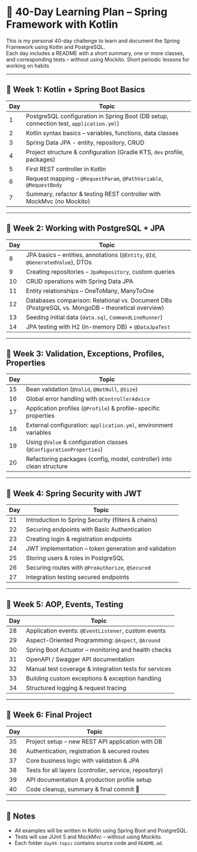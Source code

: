 # 📅 40-Day Learning Plan – Spring Framework with Kotlin

This is my personal 40-day challenge to learn and document the Spring Framework using Kotlin and PostgreSQL.  
Each day includes a README with a short summary, one or more classes, and corresponding tests – without using Mockito.
Short periodic lessons for working on habits

---

## 🧭 Week 1: Kotlin + Spring Boot Basics

| Day | Topic                                                                                  |
| --- |----------------------------------------------------------------------------------------|
| 1   | PostgreSQL configuration in Spring Boot (DB setup, connection test, `application.yml`) |
| 2   | Kotlin syntax basics – variables, functions, data classes                              |
| 3   | Spring Data JPA - entity, repository, CRUD                                             |
| 4   | Project structure & configuration (Gradle KTS, `dev` profile, packages)                |
| 5   | First REST controller in Kotlin                                                        |
| 6   | Request mapping – `@RequestParam`, `@PathVariable`, `@RequestBody`                     |
| 7   | Summary, refactor & testing REST controller with MockMvc (no Mockito)                  |


---

## 🧭 Week 2: Working with PostgreSQL + JPA

| Day | Topic                                                                                             |
| --- | ------------------------------------------------------------------------------------------------- |
| 8   | JPA basics – entities, annotations (`@Entity`, `@Id`, `@GeneratedValue`), DTOs                    |
| 9   | Creating repositories – `JpaRepository`, custom queries                                           |
| 10  | CRUD operations with Spring Data JPA                                                              |
| 11  | Entity relationships – OneToMany, ManyToOne                                                       |
| 12  | Databases comparison: Relational vs. Document DBs (PostgreSQL vs. MongoDB – theoretical overview) |
| 13  | Seeding initial data (`data.sql`, `CommandLineRunner`)                                            |
| 14  | JPA testing with H2 (in-memory DB) + `@DataJpaTest`                                               |


---

## 🧭 Week 3: Validation, Exceptions, Profiles, Properties

| Day | Topic                                                                 |
| --- | --------------------------------------------------------------------- |
| 15  | Bean validation (`@Valid`, `@NotNull`, `@Size`)                       |
| 16  | Global error handling with `@ControllerAdvice`                        |
| 17  | Application profiles (`@Profile`) & profile-specific properties       |
| 18  | External configuration: `application.yml`, environment variables      |
| 19  | Using `@Value` & configuration classes (`@ConfigurationProperties`)   |
| 20  | Refactoring packages (config, model, controller) into clean structure |


---

## 🧭 Week 4: Spring Security with JWT

| Day | Topic                                                |
| --- | ---------------------------------------------------- |
| 21  | Introduction to Spring Security (filters & chains)   |
| 22  | Securing endpoints with Basic Authentication         |
| 23  | Creating login & registration endpoints              |
| 24  | JWT implementation – token generation and validation |
| 25  | Storing users & roles in PostgreSQL                  |
| 26  | Securing routes with `@PreAuthorize`, `@Secured`     |
| 27  | Integration testing secured endpoints                |


---

## 🧭 Week 5: AOP, Events, Testing

| Day | Topic                                                 |
| --- | ----------------------------------------------------- |
| 28  | Application events: `@EventListener`, custom events   |
| 29  | Aspect-Oriented Programming: `@Aspect`, `@Around`     |
| 30  | Spring Boot Actuator – monitoring and health checks   |
| 31  | OpenAPI / Swagger API documentation                   |
| 32  | Manual test coverage & integration tests for services |
| 33  | Building custom exceptions & exception handling       |
| 34  | Structured logging & request tracing                  |


---

## 🧭 Week 6: Final Project

| Day | Topic                                                  |
| --- | ------------------------------------------------------ |
| 35  | Project setup – new REST API application with DB       |
| 36  | Authentication, registration & secured routes          |
| 37  | Core business logic with validation & JPA              |
| 38  | Tests for all layers (controller, service, repository) |
| 39  | API documentation & production profile setup           |
| 40  | Code cleanup, summary & final commit 🎉                |


---

## 🔁 Notes

- All examples will be written in Kotlin using Spring Boot and PostgreSQL.
- Tests will use JUnit 5 and MockMvc – without using Mockito.
- Each folder `dayXX-topic` contains source code and `README.md`.
